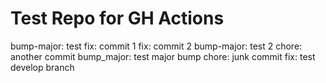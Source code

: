 # Test Repo for GH Actions

bump-major: test
fix: commit 1
fix: commit 2
bump-major: test 2
chore: another commit
bump_major: test major bump
chore: junk commit
fix: test develop branch
